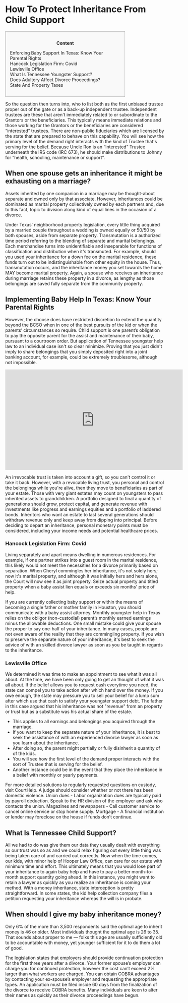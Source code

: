 <h1>How To Protect Inheritance From Child Support</h1>

<div id="toc" style="background: #f9f9f9;border: 1px solid #aaa;display: table;margin-bottom: 1em;padding: 1em;width: 350px;"><p class="toctitle" style="font-weight: 700;text-align: center;">Content</p><ul class="toc_list"><li><a href="#toc-0">Enforcing Baby Support In Texas: Know Your Parental Rights</a></li><li><a href="#toc-1">Hancock Legislation Firm: Covid</a></li><li><a href="#toc-2">Lewisville Office</a></li><li><a href="#toc-3">What Is Tennessee Youngster Support?</a></li><li><a href="#toc-6">Does Adultery Affect Divorce Proceedings?</a></li><li><a href="#toc-9">State And Property Taxes</a></li></ul></div>
<p>So the question then turns into, who to list both as the first unbiased trustee proper out of the gate or as a back-up independent trustee. Independent trustees are these that aren't immediately related to or subordinate to the Grantors or the beneficiaries. This typically means immediate relations and those working for the Grantors or the beneficiaries are considered “interested” trustees. There are non-public fiduciaries which are licensed by the state that are prepared to behave on this capability. You will see how the primary level of the demand right interacts with the kind of Trustee that's serving for the belief. Because Uncle Ron is an “interested” Trustee underneath the IRS code (IRC 673), he should make distributions to Johnny for “health, schooling, maintenance or support”.</p>
<div itemScope itemProp="mainEntity" itemType="https://schema.org/Question">  <div itemProp="name"><h2>When one spouse gets an inheritance it might be exhausting on a marriage?</h2></div>  <div itemScope itemProp="acceptedAnswer" itemType="https://schema.org/Answer">      <div itemProp="text"><p>Assets inherited by one companion in a marriage may be thought-about separate and owned only by that associate. However, inheritances could be dominated as marital property collectively owned by each partners and, due to this fact, topic to division along kind of equal lines in the occasion of a divorce.</p></div>  </div></div>
<p>Under Texas’ neighborhood property legislation, every little thing acquired by a married couple throughout a wedding is owned equally or 50/50 by both spouses, aside from separate property. Transmutation is a authorized time period referring to the blending of separate and marital belongings. Each merchandise turns into unidentifiable and inseparable for functions of classification and distribution when it's transmuted. For example, should you used your inheritance for a down fee on the marital residence, these funds turn out to be indistinguishable from other equity in the house. Thus, transmutation occurs, and the inheritance money you set towards the home MAY become marital property. Again, a spouse who receives an inheritance during marriage retains these property in a divorce, as lengthy as those belongings are saved fully separate from the community property.</p>
<h2 id="toc-0">Implementing Baby Help In Texas: Know Your Parental Rights</h2>
<p>However, the choose does have restricted discretion to extend the quantity beyond the BCSO when in one of the best pursuits of the kid or when the parents’ circumstances so require. Child support is one parent’s obligation to pay the opposite parent for the assist and maintenance of their baby, pursuant to a courtroom order. But application of Tennessee youngster help law to an individual case isn't so clear minimize. Proving that you just didn't imply to share belongings that you simply deposited right into a joint banking account, for example, could be extremely troublesome, although not impossible.</p>
<div style='text-align:center'><iframe width='563' height='319' src='https://www.youtube.com/embed/mJya95wEGOY' frameborder='0' alt='how to protect inheritance from child support' allowfullscreen></iframe></div>
<p>An irrevocable trust is taken into account a gift, so you can't control it or take it back. However, with a revocable living trust, you personal and control the belongings while you're alive, then they move to beneficiaries as part of your estate. Those with very giant estates may count on youngsters to pass inherited assets to grandchildren. A portfolio designed to final a quantity of generations should grow, protect capital, and generate revenue with investments like progress and earnings equities and a portfolio of laddered bonds. Inheritors who want an estate to last several generations should withdraw revenue only and keep away from dipping into principal. Before deciding to depart an inheritance, personal monetary points must be considered, including your income needs and potential healthcare prices.</p>
<h3 id="toc-1">Hancock Legislation Firm: Covid</h3>
<p>Living separately and apart means dwelling in numerous residences. For example, if one partner strikes into a guest room in the marital residence, this likely would not meet the necessities for a divorce primarily based on separation. When Cheryl commingles her inheritance, it's not solely hers; now it's marital property, and although it was initially hers and hers alone, the Court will now see it as joint property. Seize actual property and titled property when a baby assist lien equals or exceeds six months' price of help.</p>

<p>If you are currently collecting baby support or within the means of becoming a single father or mother family in Houston, you should communicate with a baby assist attorney. Monthly youngster help in Texas relies on the obligor (non-custodial) parent’s monthly earned earnings minus the allowable deductions. One small mistake could give your spouse the proper to say one-half of your inheritance. In many cases, people are not even aware of the reality that they are commingling property. If you wish to preserve the separate nature of your inheritance, it's best to seek the advice of with an skilled divorce lawyer as soon as you be taught in regards to the inheritance.</p>
<h3 id="toc-2">Lewisville Office</h3>
<p>We determined it was time to make an appointment to see what it was all about. At the time, we have been only going to get an thought of what it was all about. If the belief allows you to request cash everytime you need, the state can compel you to take action after which hand over the money. If you owe enough, the state may pressure you to sell your belief for a lump sum after which use that cash to satisfy your youngster support debt. The father in this case argued that his inheritance was not "revenue" from an property or trust but as a substitute was his actual share of the estate.</p>
<ul><li>This applies to all earnings and belongings you acquired through the marriage.</li><li>If you want to keep the separate nature of your inheritance, it is best to seek the assistance of with an experienced divorce lawyer as soon as you learn about the inheritance.</li><li>After doing so, the parent might partially or fully disinherit a quantity of of the kids.</li><li>You will see how the first level of the demand proper interacts with the sort of Trustee that is serving for the belief.</li><li>Another instance could be in the event that they place the inheritance in a belief with monthly or yearly payments.</li></ul>
<p>For more detailed solutions to regularly requested questions on custody, visit CourtHelp. A judge should consider whether or not there has been domestic violence. Union dues - Labor organization dues are typically paid by payroll deduction. Speak to the HR division of the employer and ask who contacts the union. Magazines and newspapers - Call customer service to cancel online service or stop home supply. Mortgage - A financial institution or lender may foreclose on the house if funds don’t continue.</p>
<h2 id="toc-3">What Is Tennessee Child Support?</h2>
<p>All we had to do was give them our data they usually dealt with everything so our trust was so as and we could relax figuring out every little thing was being taken care of and carried out correctly. Now when the time comes, our kids, with minor help of Hooper Law Office, can care for our estate with minimum time and effort. This ultimately means that you would lose part of your inheritance to again baby help and have to pay a better month-to-month support quantity going ahead. In this instance, you might want to retain a lawyer as quickly as you realize an inheritance is coming your method. With a money inheritance, state interception is pretty straightforward. In some states, the kid help collection company files a petition requesting your inheritance whereas the will is in probate.</p>
<div itemScope itemProp="mainEntity" itemType="https://schema.org/Question">  <div itemProp="name"><h2>When should I give my baby inheritance money?</h2></div>  <div itemScope itemProp="acceptedAnswer" itemType="https://schema.org/Answer">      <div itemProp="text"><p>Only 6% of the more than 3,500 respondents said the optimal age to inherit money is 46 or older. Most individuals thought the optimal age is 26 to 35. That sounds about proper to me — folks this age are usually sufficiently old to be accountable with money, yet younger sufficient for it to do them a lot of good.</p></div>  </div></div>
<p>The legislation states that employers should provide continuation protection for the first three years after a divorce. Your former spouse’s employer can charge you for continued protection, however the cost can’t exceed 2% larger than what workers are charged. You can obtain COBRA advantages by contacting your ex-spouse’s employer and requesting the appropriate types. An application must be filed inside 60 days from the finalization of the divorce to receive COBRA benefits. Many individuals are keen to alter their names as quickly as their divorce proceedings have begun.</p>
